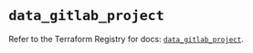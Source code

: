 # `data_gitlab_project`

Refer to the Terraform Registry for docs: [`data_gitlab_project`](https://registry.terraform.io/providers/gitlabhq/gitlab/17.6.0/docs/data-sources/project).

